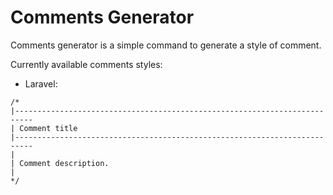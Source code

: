 # Comments Generator

Comments generator is a simple command to generate a style of comment.

Currently available comments styles:

* Laravel:
```
/*
|--------------------------------------------------------------------------
| Comment title
|--------------------------------------------------------------------------
|
| Comment description.
|
*/
```